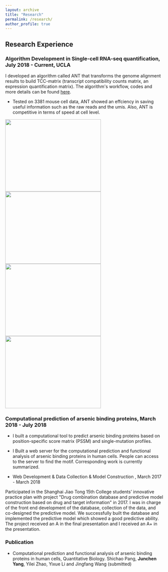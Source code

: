 ```yaml
---
layout: archive
title: "Research"
permalink: /research/
author_profile: true
---
```


Research Experience
--------------

### Algorithm Development in Single-cell RNA-seq quantification, July 2018 - Current, UCLA

I developed an algorithm called ANT that transforms the genome alignment results to build TCC-matrix (transcript compatibility counts matrix, an expression quantification matrix). The algorithm's workflow, codes and more details can be found [here](https://github.com/KevinBastianYang/ANT).

* Tested on 3381 mouse cell data, ANT showed an effciency in saving useful information such as the raw reads and the umis. Also, ANT is competitive in terms of speed at cell level.

<img src="https://jcyang.net/jcyang.github.io/images/7.PNG" class="floatpic" align= "center" width="305" height="230">
<img src="https://jcyang.net/jcyang.github.io/images/8.PNG" class="floatpic"  align = "center" width="305" height="230"> 

<img src="https://jcyang.net/jcyang.github.io/images/9.PNG" class="floatpic" align = "center" width="305" height="230"> 
<img src="https://jcyang.net/jcyang.github.io/images/10.jpg" class="floatpic" align = "center" width="305" height="230"> 

### Computational prediction of arsenic binding proteins, March 2018 - July 2018

* I built a computational tool to predict arsenic binding proteins based on position-specific score matrix (PSSM) and single-mutation profiles. 

* I Built a web server for the computational prediction and functional analysis of arsenic binding proteins in human cells. People can access to the server to find the motif. Corresponding work is currently summarized.

- Web Development & Data Collection & Model Construction  , March 2017 - March 2018

Participated in the Shanghai Jiao Tong 15th College students’ innovative practice plan with project "Drug combination database and predictive model construction based on drug and target information" in 2017. I was in charge of the front end development of the database, collection of the data, and co-designed the predictive model. We successfully built the database and implemented the predictive model which showed a good predictive ability. The project received an A in the final presentation and I received an A+ in the presentation.

### Publication

- Computational prediction and functional analysis of arsenic binding proteins in human cells, Quantitative Biology. Shichao Pang, <b>Junchen Yang</b>, Yilei Zhao, Yixue Li and Jingfang Wang (submitted)
